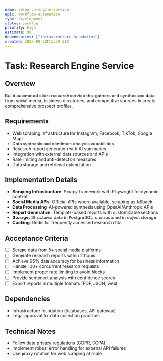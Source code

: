 ```yaml
---
name: research-engine-service
epic: workflow-automation
type: development
status: backlog
priority: high
estimate: 90
dependencies: ["infrastructure-foundation"]
created: 2025-09-22T11:39:31Z
---
```


# Task: Research Engine Service

## Overview
Build automated client research service that gathers and synthesizes data from social media, business directories, and competitive sources to create comprehensive prospect profiles.

## Requirements
- Web scraping infrastructure for Instagram, Facebook, TikTok, Google Maps
- Data synthesis and sentiment analysis capabilities
- Research report generation with AI summaries
- Integration with external data sources and APIs
- Rate limiting and anti-detection measures
- Data storage and retrieval optimization

## Implementation Details
- **Scraping Infrastructure**: Scrapy framework with Playwright for dynamic content
- **Social Media APIs**: Official APIs where available, scraping as fallback
- **Data Processing**: AI-powered synthesis using OpenAI/Anthropic APIs
- **Report Generation**: Template-based reports with customizable sections
- **Storage**: Structured data in PostgreSQL, unstructured in object storage
- **Caching**: Redis for frequently accessed research data

## Acceptance Criteria
- [ ] Scrape data from 5+ social media platforms
- [ ] Generate research reports within 2 hours
- [ ] Achieve 95% data accuracy for business information
- [ ] Handle 100+ concurrent research requests
- [ ] Implement proper rate limiting to avoid blocks
- [ ] Provide sentiment analysis with confidence scores
- [ ] Export reports in multiple formats (PDF, JSON, web)

## Dependencies
- Infrastructure foundation (databases, API gateway)
- Legal approval for data collection practices

## Technical Notes
- Follow data privacy regulations (GDPR, CCPA)
- Implement robust error handling for external API failures
- Use proxy rotation for web scraping at scale